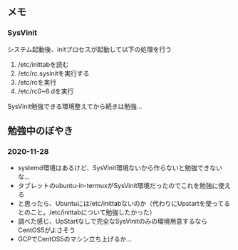
## メモ

### SysVinit
システム起動後、initプロセスが起動して以下の処理を行う

1. /etc/inittabを読む
2. /etc/rc.sysinitを実行する
3. /etc/rcを実行
4. /etc/rc0~6.dを実行

SysVinit勉強できる環境整えてから続きは勉強...

## 勉強中のぼやき

### 2020-11-28
* systemd環境はあるけど、SysVinit環境ないから作らないと勉強できないな...
* タブレットのubuntu-in-termuxがSysVinit環境だったのでこれを勉強に使える
* と思ったら、Ubuntuには/etc/inittabないのか（代わりにUpstartを使ってるとのこと。/etc/inittabについて勉強したかった）
* 調べた感じ、UpStartなしで完全なSysVinitのみの環境用意するならCentOS5がよさそう
* GCPでCentOS5のマシン立ち上げるか...

